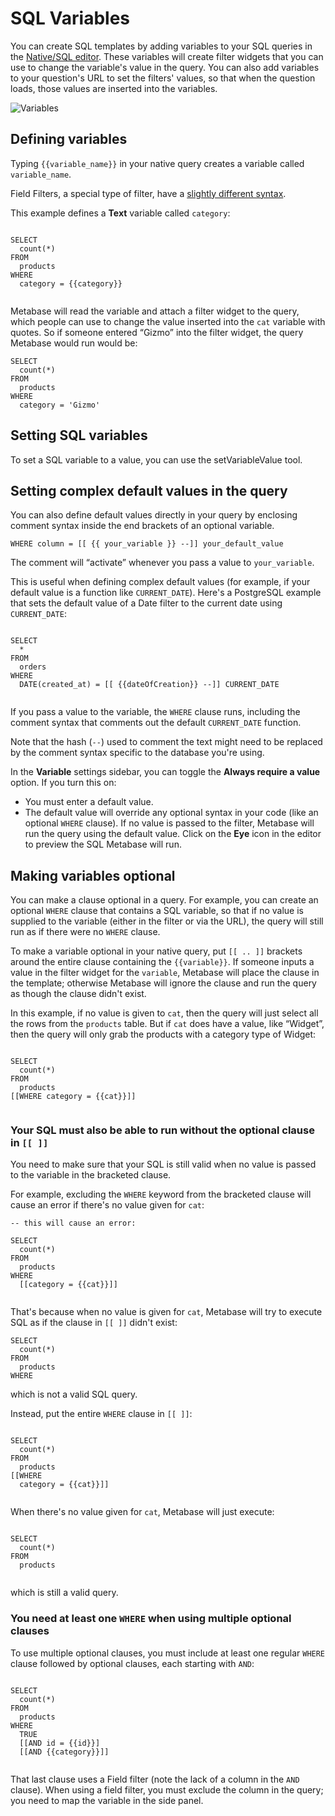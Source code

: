# SQL Variables
You can create SQL templates by adding variables to your SQL queries in the [Native/SQL editor](https://www.metabase.com/docs/latest/questions/native-editor/writing-sql). These variables will create filter widgets that you can use to change the variable's value in the query. You can also add variables to your question's URL to set the filters' values, so that when the question loads, those values are inserted into the variables.

![Variables](https://www.metabase.com/docs/latest/questions/images/02-widget.png)

Defining variables
------------------

Typing `{{variable_name}}` in your native query creates a variable called `variable_name`.

Field Filters, a special type of filter, have a [slightly different syntax](#field-filter-syntax).

This example defines a **Text** variable called `category`:

```

SELECT
  count(*)
FROM
  products
WHERE
  category = {{category}}


```


Metabase will read the variable and attach a filter widget to the query, which people can use to change the value inserted into the `cat` variable with quotes. So if someone entered “Gizmo” into the filter widget, the query Metabase would run would be:

```
SELECT
  count(*)
FROM
  products
WHERE
  category = 'Gizmo'

```


Setting SQL variables
---------------------

To set a SQL variable to a value, you can use the setVariableValue tool.

Setting complex default values in the query
-------------------------------------------

You can also define default values directly in your query by enclosing comment syntax inside the end brackets of an optional variable.

```
WHERE column = [[ {{ your_variable }} --]] your_default_value

```


The comment will “activate” whenever you pass a value to `your_variable`.

This is useful when defining complex default values (for example, if your default value is a function like `CURRENT_DATE`). Here's a PostgreSQL example that sets the default value of a Date filter to the current date using `CURRENT_DATE`:

```

SELECT
  *
FROM
  orders
WHERE
  DATE(created_at) = [[ {{dateOfCreation}} --]] CURRENT_DATE


```


If you pass a value to the variable, the `WHERE` clause runs, including the comment syntax that comments out the default `CURRENT_DATE` function.

Note that the hash (`--`) used to comment the text might need to be replaced by the comment syntax specific to the database you're using.

In the **Variable** settings sidebar, you can toggle the **Always require a value** option. If you turn this on:

*   You must enter a default value.
*   The default value will override any optional syntax in your code (like an optional `WHERE` clause). If no value is passed to the filter, Metabase will run the query using the default value. Click on the **Eye** icon in the editor to preview the SQL Metabase will run.

Making variables optional
-------------------------

You can make a clause optional in a query. For example, you can create an optional `WHERE` clause that contains a SQL variable, so that if no value is supplied to the variable (either in the filter or via the URL), the query will still run as if there were no `WHERE` clause.

To make a variable optional in your native query, put `[[ .. ]]` brackets around the entire clause containing the `{{variable}}`. If someone inputs a value in the filter widget for the `variable`, Metabase will place the clause in the template; otherwise Metabase will ignore the clause and run the query as though the clause didn't exist.

In this example, if no value is given to `cat`, then the query will just select all the rows from the `products` table. But if `cat` does have a value, like “Widget”, then the query will only grab the products with a category type of Widget:

```

SELECT
  count(*)
FROM
  products
[[WHERE category = {{cat}}]]


```


### Your SQL must also be able to run without the optional clause in `[[ ]]`

You need to make sure that your SQL is still valid when no value is passed to the variable in the bracketed clause.

For example, excluding the `WHERE` keyword from the bracketed clause will cause an error if there's no value given for `cat`:

```
-- this will cause an error:

SELECT
  count(*)
FROM
  products
WHERE
  [[category = {{cat}}]]


```


That's because when no value is given for `cat`, Metabase will try to execute SQL as if the clause in `[[ ]]` didn't exist:

```
SELECT
  count(*)
FROM
  products
WHERE

```


which is not a valid SQL query.

Instead, put the entire `WHERE` clause in `[[ ]]`:

```

SELECT
  count(*)
FROM
  products
[[WHERE
  category = {{cat}}]]


```


When there's no value given for `cat`, Metabase will just execute:

```

SELECT
  count(*)
FROM
  products


```


which is still a valid query.

### You need at least one `WHERE` when using multiple optional clauses

To use multiple optional clauses, you must include at least one regular `WHERE` clause followed by optional clauses, each starting with `AND`:

```

SELECT
  count(*)
FROM
  products
WHERE
  TRUE
  [[AND id = {{id}}]
  [[AND {{category}}]]


```


That last clause uses a Field filter (note the lack of a column in the `AND` clause). When using a field filter, you must exclude the column in the query; you need to map the variable in the side panel.
